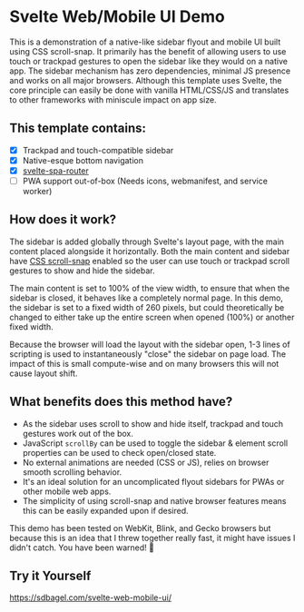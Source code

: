 
# Svelte Web/Mobile UI Demo

This is a demonstration of a native-like sidebar flyout and mobile UI built using CSS scroll-snap. It primarily has the benefit of allowing users to use touch or trackpad gestures to open the sidebar like they would on a native app. The sidebar mechanism has zero dependencies, minimal JS presence and works on all major browsers. Although this template uses Svelte, the core principle can easily be done with vanilla HTML/CSS/JS and translates to other frameworks with miniscule impact on app size.

## This template contains:

- [x] Trackpad and touch-compatible sidebar
- [x] Native-esque bottom navigation
- [x] [svelte-spa-router](https://github.com/ItalyPaleAle/svelte-spa-router)
- [ ] PWA support out-of-box (Needs icons, webmanifest, and service worker)

## How does it work?

The sidebar is added globally through Svelte's layout page, with the main content placed alongside it horizontally. Both the main content and sidebar have [CSS scroll-snap](https://css-tricks.com/practical-css-scroll-snapping/) enabled so the user can use touch or trackpad scroll gestures to show and hide the sidebar.

The main content is set to 100% of the view width, to ensure that when the sidebar is closed, it behaves like a completely normal page. In this demo, the sidebar is set to a fixed width of 260 pixels, but could theoretically be changed to either take up the entire screen when opened (100%) or another fixed width.

Because the browser will load the layout with the sidebar open, 1-3 lines of scripting is used to instantaneously "close" the sidebar on page load. The impact of this is small compute-wise and on many browsers this will not cause layout shift.

## What benefits does this method have?

- As the sidebar uses scroll to show and hide itself, trackpad and touch gestures work out of the box.
- JavaScript `scrollBy` can be used to toggle the sidebar & element scroll properties can be used to check open/closed state.
- No external animations are needed (CSS or JS), relies on browser smooth scrolling behavior.
- It's an ideal solution for an uncomplicated flyout sidebars for PWAs or other mobile web apps.
- The simplicity of using scroll-snap and native browser features means this can be easily expanded upon if desired.

This demo has been tested on WebKit, Blink, and Gecko browsers but because this is an idea that I threw together really fast, it might have issues I didn't catch. You have been warned! 👻

## Try it Yourself

https://sdbagel.com/svelte-web-mobile-ui/
